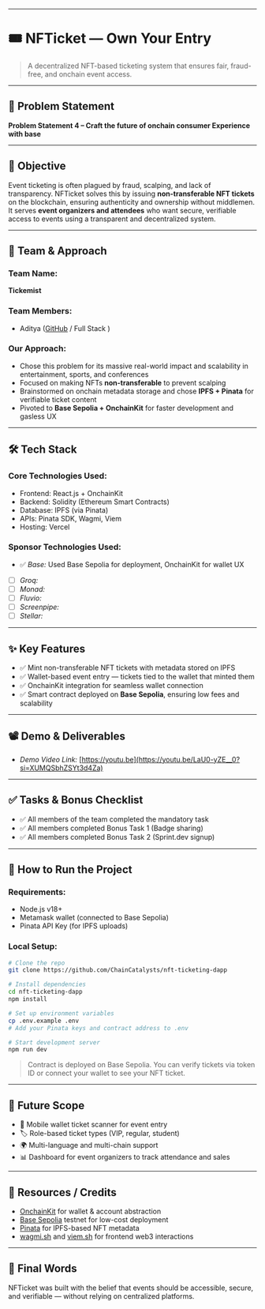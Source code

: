 

---


# 🎟 NFTicket — Own Your Entry

> A decentralized NFT-based ticketing system that ensures fair, fraud-free, and onchain event access.

---

## 📌 Problem Statement

**Problem Statement 4 – Craft the future of onchain consumer Experience with base**

---

## 🎯 Objective

Event ticketing is often plagued by fraud, scalping, and lack of transparency. NFTicket solves this by issuing **non-transferable NFT tickets** on the blockchain, ensuring authenticity and ownership without middlemen. It serves **event organizers and attendees** who want secure, verifiable access to events using a transparent and decentralized system.

---

## 🧠 Team & Approach

### Team Name:  
**Tickemist**

### Team Members:  

- Aditya ([GitHub](https://github.com/Aditya-alchemist) / Full Stack )

### Our Approach:  
- Chose this problem for its massive real-world impact and scalability in entertainment, sports, and conferences  
- Focused on making NFTs **non-transferable** to prevent scalping  
- Brainstormed on onchain metadata storage and chose **IPFS + Pinata** for verifiable ticket content  
- Pivoted to **Base Sepolia + OnchainKit** for faster development and gasless UX

---

## 🛠 Tech Stack

### Core Technologies Used:
- Frontend: React.js + OnchainKit  
- Backend: Solidity (Ethereum Smart Contracts)  
- Database: IPFS (via Pinata)  
- APIs: Pinata SDK, Wagmi, Viem  
- Hosting: Vercel

### Sponsor Technologies Used:
- ✅ *Base:* Used Base Sepolia for deployment, OnchainKit for wallet UX  
- [ ] *Groq:*  
- [ ] *Monad:*  
- [ ] *Fluvio:*  
- [ ] *Screenpipe:*  
- [ ] *Stellar:*  

---

## ✨ Key Features

- ✅ Mint non-transferable NFT tickets with metadata stored on IPFS  
- ✅ Wallet-based event entry — tickets tied to the wallet that minted them  
- ✅ OnchainKit integration for seamless wallet connection  
- ✅ Smart contract deployed on **Base Sepolia**, ensuring low fees and scalability  

---

## 📽 Demo & Deliverables

- *Demo Video Link:* [https://youtu.be](https://youtu.be/LaU0-yZE__0?si=XUMQSbhZSYt3d4Za)  


---

## ✅ Tasks & Bonus Checklist

- ✅ All members of the team completed the mandatory task  
- ✅ All members completed Bonus Task 1 (Badge sharing)  
- ✅ All members completed Bonus Task 2 (Sprint.dev signup)

---

## 🧪 How to Run the Project

### Requirements:
- Node.js v18+  
- Metamask wallet (connected to Base Sepolia)  
- Pinata API Key (for IPFS uploads)

### Local Setup:

```bash
# Clone the repo
git clone https://github.com/ChainCatalysts/nft-ticketing-dapp

# Install dependencies
cd nft-ticketing-dapp
npm install

# Set up environment variables
cp .env.example .env
# Add your Pinata keys and contract address to .env

# Start development server
npm run dev
```

> Contract is deployed on Base Sepolia. You can verify tickets via token ID or connect your wallet to see your NFT ticket.

---

## 🧬 Future Scope

- 📱 Mobile wallet ticket scanner for event entry  
- 🏷 Role-based ticket types (VIP, regular, student)  
- 🌍 Multi-language and multi-chain support  
- 📊 Dashboard for event organizers to track attendance and sales  

---



## 📎 Resources / Credits

- [OnchainKit](https://docs.base.org/) for wallet & account abstraction  
- [Base Sepolia](https://docs.base.org/) testnet for low-cost deployment  
- [Pinata](https://www.pinata.cloud/) for IPFS-based NFT metadata  
- [wagmi.sh](https://wagmi.sh) and [viem.sh](https://viem.sh) for frontend web3 interactions  
 

---

## 🏁 Final Words

NFTicket was built with the belief that events should be accessible, secure, and verifiable — without relying on centralized platforms. 

